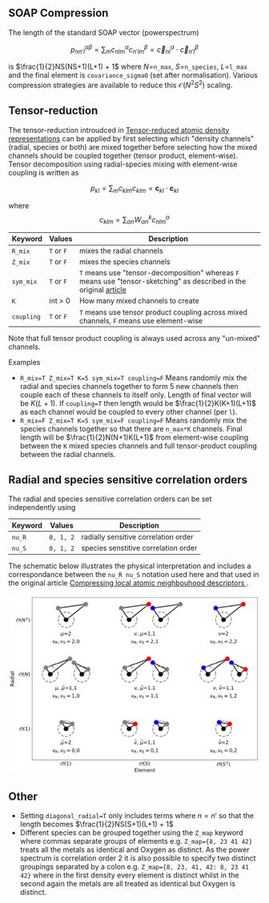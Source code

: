 ## SOAP Compression

The length of the standard SOAP vector (powerspectrum)

$$p^{\alpha \beta}_{nn'l} = \sum_m c^\alpha_{nlm} c^\beta_{n'lm} = \vec{c}^\alpha_{nl} \cdot \vec{c}^\beta_{n'l}$$

 is $\frac{1}{2}NS(NS+1)(L+1) + 1$ where $N$=`n_max`, $S$=`n_species`, $L$=`l_max` and the final element is `covariance_sigma0` (set after normalisation). Various compression strategies are available to reduce this $\mathcal{O}(N^2S^2)$ scaling.

## Tensor-reduction

The tensor-reduction introudced in [Tensor-reduced atomic density representations](https://doi.org/10.48550/arXiv.2210.01705) can be applied by first selecting which "density channels" (radial, species or both) are mixed together before selecting how the mixed channels should be coupled together (tensor product, element-wise). Tensor decomposition using radial-species mixing with element-wise coupling is written as

$$p_{kl} = \sum_m c_{klm} c_{klm} = \mathbf{c}_{kl} \cdot \mathbf{c}_{kl} $$

where
 $$c_{klm} = \sum_{\alpha n} W^k_{\alpha n} c^\alpha_{nlm} $$


| Keyword       | Values        | Description |
| -----------   | ------------- | ----------- |
| `R_mix`       | `T` or `F`    | mixes the radial channels |
| `Z_mix`       | `T` or `F`    | mixes the species channels |
| `sym_mix`     | `T` or `F`    | `T` means use "tensor-decomposition" whereas `F` means use "tensor-sketching" as described in the original [article](https://doi.org/10.48550/arXiv.2210.01705) |
| `K`           | int > 0       | How many mixed channels to create |
| `coupling`    | `T` or `F`    | `T` means use tensor product coupling across mixed channels, `F` means use element-wise|

Note that full tensor product coupling is always used across any "un-mixed" channels.

Examples
- `R_mix=T Z_mix=T K=5 sym_mix=T coupling=F` Means randomly mix the radial and species channels together to form 5 new channels then couple each of these channels to itself only. Length of final vector will be $K(L+1)$. If `coupling=T` then length would be $\frac{1}{2}K(K+1)(L+1)$ as each channel would be coupled to every other channel (per `l`).
- `R_mix=F Z_mix=T K=5 sym_mix=F coupling=F` Means randomly mix the species channels together so that there are `n_max*K` channels. Final length will be $\frac{1}{2}N(N+1)K(L+1)$ from element-wise coupling between the `K` mixed species channels and full tensor-product coupling between the radial channels.

## Radial and species sensitive correlation orders

The radial and species sensitive correlation orders can be set independently using

| Keyword       | Values | Description |
| -----------   | -------- | ----------- |
| `nu_R`       | `0, 1, 2`    | radially sensitive correlation order |
| `nu_S`       | `0, 1, 2`   | species senstitive correlation order |

The schematic below illustrates the physical interpretation and includes a correspondance between the `nu_R nu_S` notation used here and that used in the original article [Compressing local atomic neighbouhood descriptors ](https://www.nature.com/articles/s41524-022-00847-y).

<p align="center">
<img src="./translation_table.png" width="500">
</p>

## Other

- Setting `diagonal_radial=T` only includes terms where $n=n'$ so that the length becomes $\frac{1}{2}NS(S+1)(L+1) + 1$
- Different species can be grouped together using the `Z_map` keyword where commas separate groups of elements e.g. `Z_map={8, 23 41 42}` treats all the metals as identical and Oxygen as distinct. As the power spectrum is correlation order 2 it is also possible to specify two distinct groupings separated by a colon e.g. `Z_map={8, 23, 41, 42: 8, 23 41 42}` where in the first density every element is distinct whilst in the second again the metals are all treated as identical but Oxygen is distinct.
